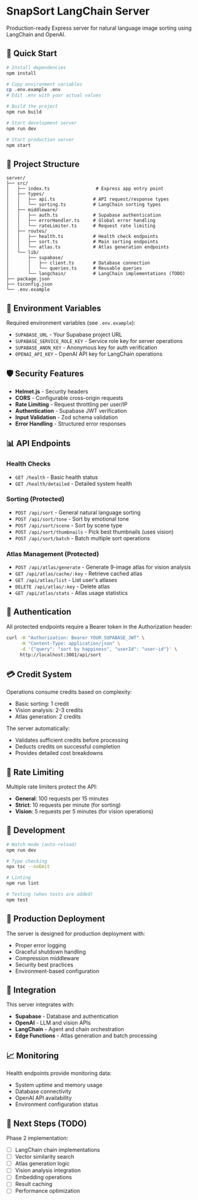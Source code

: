 # SnapSort LangChain Server

Production-ready Express server for natural language image sorting using LangChain and OpenAI.

## 🚀 Quick Start

```bash
# Install dependencies
npm install

# Copy environment variables
cp .env.example .env
# Edit .env with your actual values

# Build the project
npm run build

# Start development server
npm run dev

# Start production server
npm start
```

## 📁 Project Structure

```
server/
├── src/
│   ├── index.ts                 # Express app entry point
│   ├── types/
│   │   ├── api.ts              # API request/response types
│   │   └── sorting.ts          # LangChain sorting types
│   ├── middleware/
│   │   ├── auth.ts             # Supabase authentication
│   │   ├── errorHandler.ts     # Global error handling
│   │   └── rateLimiter.ts      # Request rate limiting
│   ├── routes/
│   │   ├── health.ts           # Health check endpoints
│   │   ├── sort.ts             # Main sorting endpoints
│   │   └── atlas.ts            # Atlas generation endpoints
│   └── lib/
│       ├── supabase/
│       │   ├── client.ts       # Database connection
│       │   └── queries.ts      # Reusable queries
│       └── langchain/          # LangChain implementations (TODO)
├── package.json
├── tsconfig.json
└── .env.example
```

## 🔧 Environment Variables

Required environment variables (see `.env.example`):

- `SUPABASE_URL` - Your Supabase project URL
- `SUPABASE_SERVICE_ROLE_KEY` - Service role key for server operations
- `SUPABASE_ANON_KEY` - Anonymous key for auth verification
- `OPENAI_API_KEY` - OpenAI API key for LangChain operations

## 🛡️ Security Features

- **Helmet.js** - Security headers
- **CORS** - Configurable cross-origin requests
- **Rate Limiting** - Request throttling per user/IP
- **Authentication** - Supabase JWT verification
- **Input Validation** - Zod schema validation
- **Error Handling** - Structured error responses

## 📊 API Endpoints

### Health Checks
- `GET /health` - Basic health status
- `GET /health/detailed` - Detailed system health

### Sorting (Protected)
- `POST /api/sort` - General natural language sorting
- `POST /api/sort/tone` - Sort by emotional tone
- `POST /api/sort/scene` - Sort by scene type
- `POST /api/sort/thumbnails` - Pick best thumbnails (uses vision)
- `POST /api/sort/batch` - Batch multiple sort operations

### Atlas Management (Protected)
- `POST /api/atlas/generate` - Generate 9-image atlas for vision analysis
- `GET /api/atlas/cache/:key` - Retrieve cached atlas
- `GET /api/atlas/list` - List user's atlases
- `DELETE /api/atlas/:key` - Delete atlas
- `GET /api/atlas/stats` - Atlas usage statistics

## 🎯 Authentication

All protected endpoints require a Bearer token in the Authorization header:

```bash
curl -H "Authorization: Bearer YOUR_SUPABASE_JWT" \
     -H "Content-Type: application/json" \
     -d '{"query": "sort by happiness", "userId": "user-id"}' \
     http://localhost:3001/api/sort
```

## 💳 Credit System

Operations consume credits based on complexity:
- Basic sorting: 1 credit
- Vision analysis: 2-3 credits
- Atlas generation: 2 credits

The server automatically:
- Validates sufficient credits before processing
- Deducts credits on successful completion
- Provides detailed cost breakdowns

## 🔄 Rate Limiting

Multiple rate limiters protect the API:
- **General**: 100 requests per 15 minutes
- **Strict**: 10 requests per minute (for sorting)
- **Vision**: 5 requests per 5 minutes (for vision operations)

## 🧪 Development

```bash
# Watch mode (auto-reload)
npm run dev

# Type checking
npx tsc --noEmit

# Linting
npm run lint

# Testing (when tests are added)
npm test
```

## 🚀 Production Deployment

The server is designed for production deployment with:
- Proper error logging
- Graceful shutdown handling
- Compression middleware
- Security best practices
- Environment-based configuration

## 🔗 Integration

This server integrates with:
- **Supabase** - Database and authentication
- **OpenAI** - LLM and vision APIs
- **LangChain** - Agent and chain orchestration
- **Edge Functions** - Atlas generation and batch processing

## 📈 Monitoring

Health endpoints provide monitoring data:
- System uptime and memory usage
- Database connectivity
- OpenAI API availability
- Environment configuration status

## 🔧 Next Steps (TODO)

Phase 2 implementation:
- [ ] LangChain chain implementations
- [ ] Vector similarity search
- [ ] Atlas generation logic
- [ ] Vision analysis integration
- [ ] Embedding operations
- [ ] Result caching
- [ ] Performance optimization
